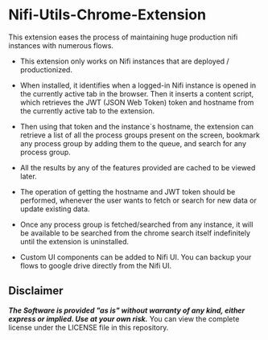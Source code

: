# Nifi-Utils-Chrome-Extension
This extension eases the process of maintaining huge production nifi instances with numerous flows.

- This extension only works on Nifi instances that are deployed / productionized.
 
- When installed, it identifies when a logged-in Nifi instance is opened in the currently active tab in the browser. Then it inserts a content script, which retrieves the JWT (JSON Web Token) token and hostname from the currently active tab to the extension. 

- Then using that token and the instance`s hostname, the extension can retrieve a list of all the process groups present on the screen, bookmark any process group by adding them to the queue, and search for any process group.
 
- All the results by any of the features provided are cached to be viewed later. 

- The operation of getting the hostname and JWT token should be performed, whenever the user wants to fetch or search for new data or update existing data. 

- Once any process group is fetched/searched from any instance, it will be available to be searched from the chrome search itself indefinitely until the extension is uninstalled.

- Custom UI components can be added to Nifi UI. You can backup your flows to google drive directly from the Nifi UI.


## Disclaimer

***The Software is provided "as is" without warranty of any kind, either express or implied. Use at your own risk.*** You can view the complete license under the LICENSE file in this repository.

